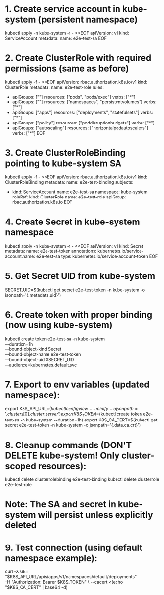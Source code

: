 # 1. Create service account in kube-system (persistent namespace)
kubectl apply -n kube-system -f - <<EOF
apiVersion: v1
kind: ServiceAccount
metadata:
  name: e2e-test-sa
EOF

# 2. Create ClusterRole with required permissions (same as before)
kubectl apply -f - <<EOF
apiVersion: rbac.authorization.k8s.io/v1
kind: ClusterRole
metadata:
  name: e2e-test-role
rules:
- apiGroups: [""]
  resources: ["pods", "pods/exec"]
  verbs: ["*"]
- apiGroups: [""]
  resources: ["namespaces", "persistentvolumes"]
  verbs: ["*"]
- apiGroups: ["apps"]
  resources: ["deployments", "statefulsets"]
  verbs: ["*"]
- apiGroups: ["policy"]
  resources: ["poddisruptionbudgets"]
  verbs: ["*"]
- apiGroups: ["autoscaling"]
  resources: ["horizontalpodautoscalers"]
  verbs: ["*"]
EOF

# 3. Create ClusterRoleBinding pointing to kube-system SA
kubectl apply -f - <<EOF
apiVersion: rbac.authorization.k8s.io/v1
kind: ClusterRoleBinding
metadata:
  name: e2e-test-binding
subjects:
- kind: ServiceAccount
  name: e2e-test-sa
  namespace: kube-system
roleRef:
  kind: ClusterRole
  name: e2e-test-role
  apiGroup: rbac.authorization.k8s.io
EOF

# 4. Create Secret in kube-system namespace
kubectl apply -n kube-system -f - <<EOF
apiVersion: v1
kind: Secret
metadata:
  name: e2e-test-token
  annotations:
    kubernetes.io/service-account.name: e2e-test-sa
type: kubernetes.io/service-account-token
EOF

# 5. Get Secret UID from kube-system
SECRET_UID=$(kubectl get secret e2e-test-token -n kube-system -o jsonpath='{.metadata.uid}')

# 6. Create token with proper binding (now using kube-system)
kubectl create token e2e-test-sa -n kube-system \
  --duration=1h \
  --bound-object-kind Secret \
  --bound-object-name e2e-test-token \
  --bound-object-uid $SECRET_UID \
  --audience=kubernetes.default.svc

# 7. Export to env variables (updated namespace):
export K8S_API_URL=$(kubectl config view --minify -o jsonpath='{.clusters[0].cluster.server}')
export K8S_TOKEN=$(kubectl create token e2e-test-sa -n kube-system --duration=1h)
export K8S_CA_CERT=$(kubectl get secret e2e-test-token -n kube-system -o jsonpath='{.data.ca\.crt}')

# 8. Cleanup commands (DON'T DELETE kube-system! Only cluster-scoped resources):
kubectl delete clusterrolebinding e2e-test-binding
kubectl delete clusterrole e2e-test-role
# Note: The SA and secret in kube-system will persist unless explicitly deleted

# 9. Test connection (using default namespace example):
curl -X GET "$K8S_API_URL/apis/apps/v1/namespaces/default/deployments" \
  -H "Authorization: Bearer $K8S_TOKEN" \
  --cacert <(echo "$K8S_CA_CERT" | base64 -d)